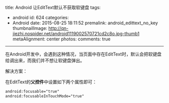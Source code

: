 title: Android 让EditText默认不获取软键盘
tags:
  - android
id: 624
categories:
  - Android
date: 2015-08-25 18:11:52
premalink: android_edittext_no_key
thumbnailImage: http://qn-jiezhi.nospider.net/android1119002570721cd2c8o.jpg-thumb1
metaAlignment: center
photos:
comments: true
---

在Android开发中，会遇到这种情况，当页面中存在EditText时，默认会把软键盘给调出来，而我们并不想让软键盘弹出。
<!--more-->
解决方案：

在EditText的**父控件**中设置如下两个属性即可：
```xml
android:focusable="true"
android:focusableInTouchMode="true"
```

